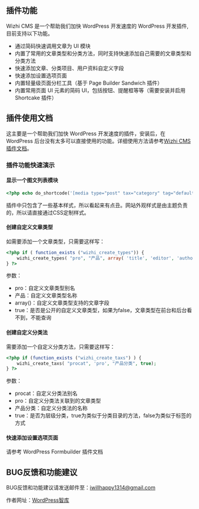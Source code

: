 
## 插件功能

Wizhi CMS 是一个帮助我们加快 WordPress 开发速度的 WordPress 开发插件, 目前支持以下功能。

* 通过简码快速调用文章为 UI 模块
* 内置了常用的文章类型和分类方法，同时支持快速添加自己需要的文章类型和分类方法
* 快速添加文章、分类项目、用户资料自定义字段
* 快速添加设置选项页面
* 内置轻量级页面分栏工具（基于 Page Builder Sandwich 插件）
* 内置常用页面 UI 元素的简码 UI，包括按钮、提醒框等等（需要安装并启用 Shortcake 插件）


## 插件使用文档

这主要是一个帮助我们加快 WordPress 开发速度的插件，安装后，在 WordPress 后台没有太多可以直接使用的功能。详细使用方法请参考[Wizhi CMS 插件文档](http://iwillhappy1314.github.io/wizhi-cms/docs// "Wizhi CMS 插件文档")。

### 插件功能快速演示

#### 显示一个图文列表模块

```php
<?php echo do_shortcode('[media type="post" tax="category" tag="default" num="6" heading="0" tmp="media"]'); ?>
```

插件中只包含了一些基本样式，所以看起来有点丑。网站外观样式是由主题负责的，所以请直接通过CSS定制样式。

####  创建自定义文章类型

如需要添加一个文章类型，只需要这样写：

```php
<?php if ( function_exists ("wizhi_create_types")) {
    wizhi_create_types( "pro", "产品", array( 'title', 'editor', 'author', 'thumbnail', 'comments' ), true );
} ?>
```

参数：

* pro：自定义文章类型别名
* 产品：自定义文章类型名称
* array()：自定义文章类型支持的文章字段
* true：是否是公开的自定义文章类型，如果为false，文章类型在前台和后台看不到，不能查询

#### 创建自定义分类法

需要添加一个自定义分类方法，只需要这样写：

```php
<?php if (function_exists ("wizhi_create_taxs") ) {
    wizhi_create_taxs( "procat", 'pro', "产品分类", true);
} ?>
```

参数：

* procat：自定义分类法别名
* pro：自定义分类法关联到的文章类型
* 产品分类：自定义分类法的名称
* true：是否为层级分类，true为类似于分类目录的方法，false为类似于标签的方式


#### 快速添加设置选项页面

请参考 WordPress Formbuilder 插件文档

## BUG反馈和功能建议

BUG反馈和功能建议请发送邮件至：iwillhappy1314@gmail.com

作者网址：[WordPress智库](http://www.wpzhiku.com/ "WordPress CMS 插件")
